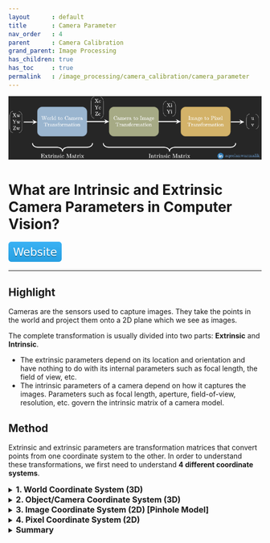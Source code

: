```yaml
---
layout      : default
title       : Camera Parameter
nav_order   : 4
parent      : Camera Calibration
grand_parent: Image Processing
has_children: true
has_toc     : true
permalink   : /image_processing/camera_calibration/camera_parameter
---
```


![data/transformation.png](data/transformation.png)

# What are Intrinsic and Extrinsic Camera Parameters in Computer Vision?

[![Website](../../data/badge/website.svg)](https://towardsdatascience.com/what-are-intrinsic-and-extrinsic-camera-parameters-in-computer-vision-7071b72fb8ec#:~:text=The%20extrinsic%20matrix%20is%20a,to%20the%20pixel%20coordinate%20system.)

---

## Highlight

Cameras are the sensors used to capture images. They take the points in the
world and project them onto a 2D plane which we see as images.

The complete transformation is usually divided into two parts: **Extrinsic**
and **Intrinsic**.

- The extrinsic parameters depend on its location and orientation and have
  nothing to do with its internal parameters such as focal length, the field of
  view, etc.
- The intrinsic parameters of a camera depend on how it captures the images.
  Parameters such as focal length, aperture, field-of-view, resolution, etc.
  govern the intrinsic matrix of a camera model.

## Method

Extrinsic and extrinsic parameters are transformation matrices that convert
points from one coordinate system to the other. In order to understand these
transformations, we first need to understand **4 different coordinate systems**.

<details>
<summary><b style="font-size:16px">1. World Coordinate System (3D)</b></summary>

<div align="center">
    <img src="data/world_coordinate_system.png" width="600">
</div>

**[Xw, Yw, Zw]**: It is a 3D basic cartesian coordinate system with arbitrary
origin.

For example a specific corner of the room. A point in this coordinate system
can be denoted as Pw = (Xw, Yw, Zw).
</details>

<details>
<summary><b style="font-size:16px">2. Object/Camera Coordinate System (3D)</b></summary>

<div align="center">
    <img src="data/camera_coordinate_system.png" width="600"> 
</div>

**[Xc, Yc, Zc]**: It's the coordinate system that measures relative to the
object/camera’s origin/orientation.

The z-axis of the camera coordinate system usually faces outward or inward to
the camera lens (camera principal axis) as shown in the image above (z-axis
facing inward to the camera lens).

<div align="center">
    <img src="data/camera_extrinsic_matrix.png" width="600"> 
</div>

One can go from the world coordinate system to object coordinate system
(and vice-versa) by Rotation and Translation operations.

- The 4x4 transformation matrix that converts points from the world coordinate
  system to the camera coordinate system is known as the camera extrinsic
  matrix.
- The camera extrinsic matrix changes if the physical location/orientation of
  the camera is changed (for example camera on a moving car).

</details>

<details>
<summary><b style="font-size:16px">3. Image Coordinate System (2D) [Pinhole Model]</b></summary>

<div align="center">
    <img src="data/image_coordinate_system.png" width="600"> 
</div>

**[Xi, Yi]**: A 2D coordinate system that has the 3D points in the camera
coordinate system projected onto a 2D plane (usually normal to the z-axis of
the camera coordinate system — shown as a yellow plane in the figures below) of
a camera with a Pinhole Model.

- The rays pass the center of the camera opening and are projected on the 2D
  plane on the other end.
- The 2D plane is what is captured as images by the camera.
- It is a lossy transformation, which means projecting the points from the
  camera coordinate system to the 2D plane can not be reversed (the depth
  information is lost — Hence by looking at an image captured by a camera, we
  can’t tell the actual depth of the points).
- The X and Y coordinates of the points are projected onto the 2D plane.
- The 2D plane is at f (focal-length) distance away from the camera.
- The projection Xi, Yi can be found by the law of similar triangles (the ray
  entering and leaving the camera center has the same angle with the x and
  y-axis,
  alpha and beta respectively).

<div align="center">
    <img src="data/pinhole_camera_01.png" width="600">
    <img src="data/pinhole_camera_02.png" width="600">
    <img src="data/pinhole_camera_03.png" width="600">
</div>

Hence, in the matrix form, we have the following transformation matrix from the
camera coordinate system to the image coordinate system. This transformation
(from camera to image coordinate system) is the first part of the camera
intrinsic matrix

<div align="center">
  <img src="data/pinhole_camera_04.png" width="600">
</div>
</details>

<details>
<summary><b style="font-size:16px">4. Pixel Coordinate System (2D)</b></summary>

<div align="center">
    <img src="data/pixel_coordinate_system_01.png" width="600">
</div>

**[u, v]**: This represents the integer values by discretizing the points in the
image coordinate system.

Pixel coordinates of an image are discrete values within a range that can be
achieved by dividing the image coordinates by pixel width and height
(parameters of the camera — units: meter/pixel).

The pixel coordinates system has the origin at the left-top corner, hence a
translation operator (c_x, c_y) is also required alongside the discretization.

<div align="center">
    <img src="data/pixel_coordinate_system_02.png" width="600">
</div>

The complete transformation from the image coordinate system to pixel
coordinate system can be shown in the matrix form as below.

<div align="center">
    <img src="data/pixel_coordinate_system_03.png" width="600">
</div>

Sometimes, the 2D image plane is not a rectangle but rather is skewed i.e. the
angle between the X and Y axis is not 90 degrees.

In this case, another transformation needs to be carried out to go from the
rectangular plane to the skewed plane (before carrying out the transformation
from image to pixel coordinate system).

If the angle between the x and y-axis is theta, then the transformation that
converts points from the ideal rectangular plane to the skewed plane can be
found as below

<div align="center">
    <img src="data/pixel_coordinate_system_04.png" width="600">
</div>

These two transformation matrices i.e. **transformation from rectangular image
coordinate system to skewed image coordinate system and skewed image coordinate
system to pixel coordinate system** forms the second part of the
**camera intrinsic matrix**.

Combining the three transformation matrices yields the camera extrinsic matrix
as shown below

<div align="center">
    <img src="data/camera_intrinsic_matrix_01.png" width="600">
    <img src="data/camera_intrinsic_matrix_02.png" width="600">
    <img src="data/camera_intrinsic_matrix_03.png" width="600">
</div>
</details>

<details>
<summary><b style="font-size:16px">Summary</b></summary>

The extrinsic matrix is a transformation matrix from the world coordinate
system to the camera coordinate system, while the intrinsic matrix is a
transformation matrix that converts points from the camera coordinate system to
the pixel coordinate system.

- **World-to-Camera**: 3D-3D projection. Rotation, Scaling, Translation
- **Camera-to-Image**: 3D-2D projection. Loss of information. Depends on the
  camera model and its parameters (pinhole, f-theta, etc)
- **Image-to-Pixel**: 2D-2D projection. Continuous to discrete. Quantization
  and origin shift.

</details>
